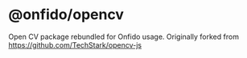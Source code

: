 # @onfido/opencv

Open CV package rebundled for Onfido usage. Originally forked from https://github.com/TechStark/opencv-js
